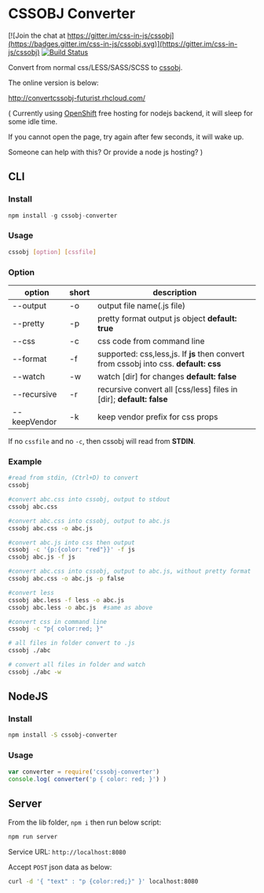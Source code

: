 # CSSOBJ Converter

[![Join the chat at https://gitter.im/css-in-js/cssobj](https://badges.gitter.im/css-in-js/cssobj.svg)](https://gitter.im/css-in-js/cssobj) [![Build Status](https://travis-ci.org/cssobj/cssobj-converter.svg?branch=master)](https://travis-ci.org/cssobj/cssobj-converter)

Convert from normal css/LESS/SASS/SCSS to [cssobj](https://github.com/cssobj/cssobj).

The online version is below:

http://convertcssobj-futurist.rhcloud.com/

( Currently using [OpenShift](https://www.openshift.com/) free hosting for nodejs backend, it will sleep for some idle time.

If you cannot open the page, try again after few seconds, it will wake up.

Someone can help with this? Or provide a node js hosting? )

## CLI

### Install

``` javascript
npm install -g cssobj-converter
```

### Usage

``` bash
cssobj [option] [cssfile]
```

### Option

option | short | description
---|---|---
--output | -o | output file name(.js file)
--pretty | -p | pretty format output js object **default: true**
--css | -c | css code from command line
--format | -f | supported: css,less,js. If **js** then convert from cssobj into css. **default: css**
--watch | -w | watch [dir] for changes **default: false**
--recursive | -r | recursive convert all [css/less] files in [dir]; **default: false**
--keepVendor | -k | keep vendor prefix for css props

If no `cssfile` and no `-c`, then cssobj will read from **STDIN**.

### Example

``` bash
#read from stdin, (Ctrl+D) to convert
cssobj

#convert abc.css into cssobj, output to stdout
cssobj abc.css

#convert abc.css into cssobj, output to abc.js
cssobj abc.css -o abc.js

#convert abc.js into css then output
cssobj -c '{p:{color: "red"}}' -f js
cssobj abc.js -f js

#convert abc.css into cssobj, output to abc.js, without pretty format
cssobj abc.css -o abc.js -p false

#convert less
cssobj abc.less -f less -o abc.js
cssobj abc.less -o abc.js  #same as above

#convert css in command line
cssobj -c "p{ color:red; }"

# all files in folder convert to .js
cssobj ./abc

# convert all files in folder and watch
cssobj ./abc -w

```

## NodeJS

### Install

``` bash
npm install -S cssobj-converter
```

### Usage

``` javascript
var converter = require('cssobj-converter')
console.log( converter('p { color: red; }') )
```

## Server

From the lib folder, `npm i` then run below script:

``` bash
npm run server
```

Service URL: `http://localhost:8080`

Accept `POST` json data as below:

``` bash
curl -d '{ "text" : "p {color:red;}" }' localhost:8080
```

